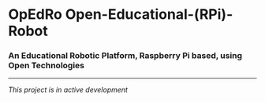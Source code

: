 # OpEdRo Open-Educational-(RPi)-Robot
### An Educational Robotic Platform, Raspberry Pi based, using Open Technologies
---
*This project is in active development*
